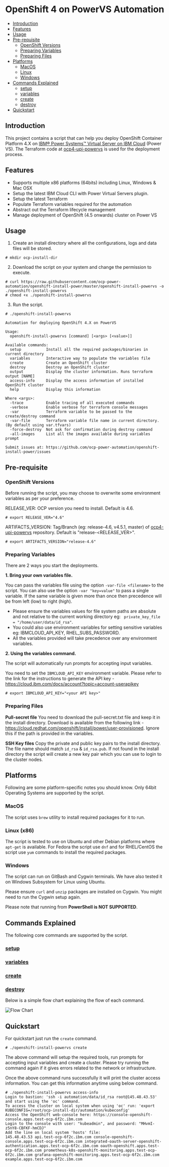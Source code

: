 # OpenShift 4 on PowerVS Automation

- [Introduction](#introduction)
- [Features](#features)
- [Usage](#usage)
- [Pre-requisite](#pre-requisite)
  - [OpenShift Versions](#openShift-versions)
  - [Preparing Variables](#preparing-variables)
  - [Preparing Files](#preparing-files)
- [Platforms](#usage)
  - [MacOS](#macos)
  - [Linux](#linux)
  - [Windows](#windows)
- [Commands Explained](#commands-explained)
  - [setup](#setup)
  - [variables](#variables)
  - [create](#create)
  - [destroy](#destroy)
- [Quickstart](#quickstart)

## Introduction

This project contains a script that can help you deploy OpenShift Container Platform 4.X on [IBM® Power Systems™ Virtual Server on IBM Cloud](https://www.ibm.com/cloud/power-virtual-server) (Power VS). The Terraform code at [ocp4-upi-powervs](https://github.com/ocp-power-automation/ocp4-upi-powervs/) is used for the deployment process.

## Features

* Supports multiple x86 platforms (64bits) including Linux, Windows & Mac OSX
* Setup the latest IBM Cloud CLI with Power Virtual Servers plugin.
* Setup the latest Terraform
* Populate Terraform variables required for the automation
* Abstract out the Terraform lifecycle management
* Manage deployment of OpenShift (4.5 onwards) cluster on Power VS

## Usage

1. Create an install directory where all the configurations, logs and data files will be stored.
```
# mkdir ocp-install-dir
```
2. Download the script on your system and change the permission to execute.
```
# curl https://raw.githubusercontent.com/ocp-power-automation/openshift-install-power/master/openshift-install-powervs -o ./openshift-install-powervs
# chmod +x ./openshift-install-powervs
```
3. Run the script.
```
# ./openshift-install-powervs

Automation for deploying OpenShift 4.X on PowerVS

Usage:
  openshift-install-powervs [command] [<args> [<value>]]

Available commands:
  setup           Install all the required packages/binaries in current directory
  variables       Interactive way to populate the variables file
  create          Create an OpenShift cluster
  destroy         Destroy an OpenShift cluster
  output          Display the cluster information. Runs terraform output [NAME]
  access-info     Display the access information of installed OpenShift cluster
  help            Display this information

Where <args>:
  -trace          Enable tracing of all executed commands
  -verbose        Enable verbose for terraform console messages
  -var            Terraform variable to be passed to the create/destroy command
  -var-file       Terraform variable file name in current directory. (By default using var.tfvars)
  -force-destroy  Not ask for confirmation during destroy command
  -all-images     List all the images available during variables prompt

Submit issues at: https://github.com/ocp-power-automation/openshift-install-power/issues

```

## Pre-requisite

### OpenShift Versions

Before running the script, you may choose to overwrite some environment variables as per your preference.

RELEASE_VER: OCP version you need to install. Default is 4.6.
```
# export RELEASE_VER="4.6"
```

ARTIFACTS_VERSION: Tag/Branch (eg: release-4.6, v4.5.1, master) of [ocp4-upi-powervs](https://github.com/ocp-power-automation/ocp4-upi-powervs) repository. Default is "release-<RELEASE_VER>".
```
# export ARTIFACTS_VERSION="release-4.6"
```


### Preparing Variables

There are 2 ways you start the deployments.

**1. Bring your own variables file.**

You can pass the variables file using the option `-var-file <filename>` to the script. You can also use the option `-var "key=value"` to pass a single variable. If the same variable is given more than once then precedence will be from left (low) to right (high).

- Please ensure the variables values for file system paths are absolute and not relative to the current working directory eg: ` private_key_file = "/home/user/data/id_rsa"`.
- You could also use environment variables for setting sensitive variables eg: IBMCLOUD_API_KEY, RHEL_SUBS_PASSWORD.
- All the variables provided will take precedence over any environment variables.


**2. Using the variables command.**

The script will automatically run prompts for accepting input variables.

You need to set the `IBMCLOUD_API_KEY` environment variable. Please refer to the link for the instructions to generate the API key - https://cloud.ibm.com/docs/account?topic=account-userapikey
```
# export IBMCLOUD_API_KEY="<your API key>"
```


### Preparing Files

**Pull-secret file**
You need to download the pull-secret.txt file and keep it in the install directory. Download is available from the following link - https://cloud.redhat.com/openshift/install/power/user-provisioned. Ignore this if the path is provided in the variables.

**SSH Key files**
Copy the private and public key pairs to the install directory. The file name should match `id_rsa` & `id_rsa.pub`. If not found in the install directory the script will create a new key pair which you can use to login to the cluster nodes.


## Platforms

Following are some platform-specific notes you should know. Only 64bit Operating Systems are supported by the script.

### MacOS
The script uses `brew` utility to install required packages for it to run.

### Linux (x86)
The script is tested to use on Ubuntu and other Debian platforms where `apt-get` is available.
For Fedora the script use `dnf` and for RHEL/CentOS the script use `yum` commands to install the required packages.

### Windows

The script can run on GitBash and Cygwin terminals. We have also tested it on Windows Subsystem for Linux using Ubuntu.

Please ensure `curl` and `unzip` packages are installed on Cygwin. You might need to run the Cygwin setup again.

Please note that running from **PowerShell is NOT SUPPORTED**.


## Commands Explained

The following core commands are supported by the script.

### [setup](docs/setup.md)
### [variables](docs/variables.md)
### [create](docs/create.md)
### [destroy](docs/destroy.md)

Below is a simple flow chart explaining the flow of each command.

![Flow Chart](./docs/images/flow_chart.jpg)

## Quickstart

For quickstart just run the `create` command.
```
# ./openshift-install-powervs create
```

The above command will setup the required tools, run prompts for accepting input variables and create a cluster. Please try running the command again if it gives errors related to the network or infrastructure.

Once the above command runs successfully it will print the cluster access information. You can get this information anytime using below command.
```
# ./openshift-install-powervs access-info
Login to bastion: 'ssh -i automation/data/id_rsa root@145.48.43.53' and start using the 'oc' command.
To access the cluster on local system when using 'oc' run: 'export KUBECONFIG=/root/ocp-install-dir/automation/kubeconfig'
Access the OpenShift web-console here: https://console-openshift-console.apps.test-ocp-6f2c.ibm.com
Login to the console with user: "kubeadmin", and password: "MHvmI-z5nY8-CBFKF-hmCDJ"
Add the line on local system 'hosts' file:
145.48.43.53 api.test-ocp-6f2c.ibm.com console-openshift-console.apps.test-ocp-6f2c.ibm.com integrated-oauth-server-openshift-authentication.apps.test-ocp-6f2c.ibm.com oauth-openshift.apps.test-ocp-6f2c.ibm.com prometheus-k8s-openshift-monitoring.apps.test-ocp-6f2c.ibm.com grafana-openshift-monitoring.apps.test-ocp-6f2c.ibm.com example.apps.test-ocp-6f2c.ibm.com

```
